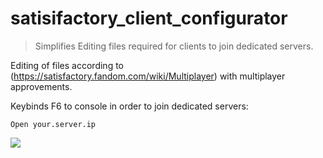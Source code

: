 # satisifactory_client_configurator
> Simplifies Editing files required for clients to join dedicated servers.

Editing of files according to (https://satisfactory.fandom.com/wiki/Multiplayer) with multiplayer approvements.

Keybinds F6 to console in order to join dedicated servers:
```
Open your.server.ip
```

<img src="https://www.mobygames.com/images/promo/original/1555312118-2521369790.png"/>

